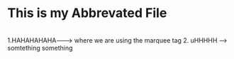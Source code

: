# This is my Abbrevated File

<br>
1.HAHAHAHAHA---> where we are using the marquee tag
2. uHHHHH --> somtething something